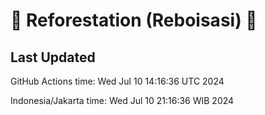 
# 🌳 Reforestation (Reboisasi) 🌲

## Last Updated

GitHub Actions time: Wed Jul 10 14:16:36 UTC 2024

Indonesia/Jakarta time: Wed Jul 10 21:16:36 WIB 2024
